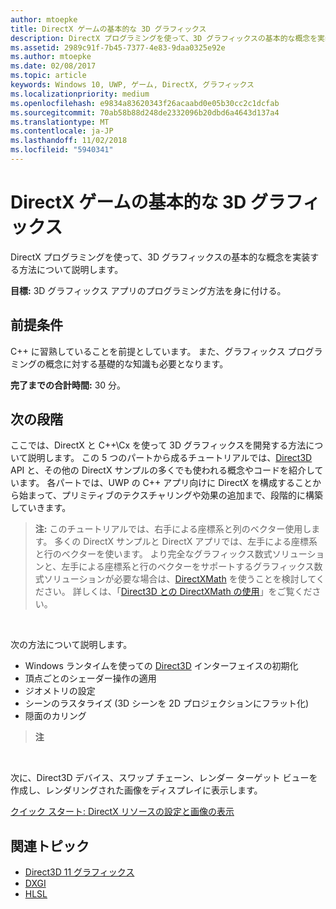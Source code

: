 ```yaml
---
author: mtoepke
title: DirectX ゲームの基本的な 3D グラフィックス
description: DirectX プログラミングを使って、3D グラフィックスの基本的な概念を実装する方法について説明します。
ms.assetid: 2989c91f-7b45-7377-4e83-9daa0325e92e
ms.author: mtoepke
ms.date: 02/08/2017
ms.topic: article
keywords: Windows 10, UWP, ゲーム, DirectX, グラフィックス
ms.localizationpriority: medium
ms.openlocfilehash: e9834a83620343f26acaabd0e05b30cc2c1dcfab
ms.sourcegitcommit: 70ab58b88d248de2332096b20dbd6a4643d137a4
ms.translationtype: MT
ms.contentlocale: ja-JP
ms.lasthandoff: 11/02/2018
ms.locfileid: "5940341"
---
```

# <a name="basic-3d-graphics-for-directx-games"></a>DirectX ゲームの基本的な 3D グラフィックス



DirectX プログラミングを使って、3D グラフィックスの基本的な概念を実装する方法について説明します。

**目標:** 3D グラフィックス アプリのプログラミング方法を身に付ける。

## <a name="prerequisites"></a>前提条件


C++ に習熟していることを前提としています。 また、グラフィックス プログラミングの概念に対する基礎的な知識も必要となります。

**完了までの合計時間:** 30 分。

## <a name="where-to-go-from-here"></a>次の段階


ここでは、DirectX と C++\\Cx を使って 3D グラフィックスを開発する方法について説明します。 この 5 つのパートから成るチュートリアルでは、[Direct3D](https://msdn.microsoft.com/library/windows/desktop/hh309466) API と、その他の DirectX サンプルの多くでも使われる概念やコードを紹介しています。 各パートでは、UWP の C++ アプリ向けに DirectX を構成することから始まって、プリミティブのテクスチャリングや効果の追加まで、段階的に構築していきます。

> **注:** このチュートリアルでは、右手による座標系と列のベクター使用します。 多くの DirectX サンプルと DirectX アプリでは、左手による座標系と行のベクターを使います。 より完全なグラフィックス数式ソリューションと、左手による座標系と行のベクターをサポートするグラフィックス数式ソリューションが必要な場合は、[DirectXMath](https://msdn.microsoft.com/library/windows/desktop/hh437833) を使うことを検討してください。 詳しくは、「[Direct3D との DirectXMath の使用](https://msdn.microsoft.com/library/windows/desktop/ff729728#Use_DXMath_with_D3D)」をご覧ください。

 

次の方法について説明します。

-   Windows ランタイムを使っての [Direct3D](https://msdn.microsoft.com/library/windows/desktop/hh309466) インターフェイスの初期化
-   頂点ごとのシェーダー操作の適用
-   ジオメトリの設定
-   シーンのラスタライズ (3D シーンを 2D プロジェクションにフラット化)
-   隠面のカリング

> **注**  

 

次に、Direct3D デバイス、スワップ チェーン、レンダー ターゲット ビューを作成し、レンダリングされた画像をディスプレイに表示します。

[クイック スタート: DirectX リソースの設定と画像の表示](setting-up-directx-resources.md)

## <a name="related-topics"></a>関連トピック


* [Direct3D 11 グラフィックス](https://msdn.microsoft.com/library/windows/desktop/ff476080)
* [DXGI](https://msdn.microsoft.com/library/windows/desktop/hh404534)
* [HLSL](https://msdn.microsoft.com/library/windows/desktop/bb509561)

 

 




